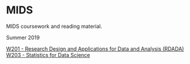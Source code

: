 # MIDS

MIDS coursework and reading material.

Summer 2019

[W201 - Research Design and Applications for Data and Analysis (RDADA)](./W201/)
[W203 - Statistics for Data Science](./W203/)

